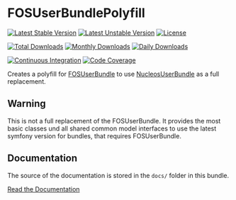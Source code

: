 FOSUserBundlePolyfill
=====================

[![Latest Stable Version](https://poser.pugx.org/nucleos/fos-user-bundle-polyfill/v/stable)](https://packagist.org/packages/nucleos/fos-user-bundle-polyfill)
[![Latest Unstable Version](https://poser.pugx.org/nucleos/fos-user-bundle-polyfill/v/unstable)](https://packagist.org/packages/nucleos/fos-user-bundle-polyfill)
[![License](https://poser.pugx.org/nucleos/fos-user-bundle-polyfill/license)](LICENSE.md)

[![Total Downloads](https://poser.pugx.org/nucleos/fos-user-bundle-polyfill/downloads)](https://packagist.org/packages/nucleos/fos-user-bundle-polyfill)
[![Monthly Downloads](https://poser.pugx.org/nucleos/fos-user-bundle-polyfill/d/monthly)](https://packagist.org/packages/nucleos/fos-user-bundle-polyfill)
[![Daily Downloads](https://poser.pugx.org/nucleos/fos-user-bundle-polyfill/d/daily)](https://packagist.org/packages/nucleos/fos-user-bundle-polyfill)

[![Continuous Integration](https://github.com/nucleos/FOSUserBundlePolyfill/workflows/Continuous%20Integration/badge.svg)](https://github.com/nucleos/FOSUserBundlePolyfill/actions)
[![Code Coverage](https://codecov.io/gh/nucleos/FOSUserBundlePolyfill/branch/master/graph/badge.svg)](https://codecov.io/gh/nucleos/FOSUserBundlePolyfill)

Creates a polyfill for [FOSUserBundle](https://github.com/FriendsOfSymfony/FOSUserBundle/) to use [NucleosUserBundle](https://github.com/nucleos/NucleosUserBundle/) as a full replacement.

## Warning

This is not a full replacement of the FOSUserBundle. It provides the most basic classes und all shared common model interfaces to use the latest symfony version for bundles, that requires FOSUserBundle.

Documentation
-------------

The source of the documentation is stored in the `docs/` folder
in this bundle.

[Read the Documentation](https://docs.nucleos.rocks/)

